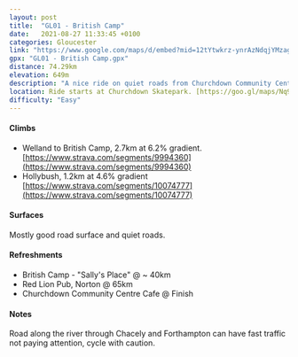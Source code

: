 ```yaml
---
layout: post
title:  "GL01 - British Camp"
date:   2021-08-27 11:33:45 +0100
categories: Gloucester
link: "https://www.google.com/maps/d/embed?mid=12tYtwkrz-ynrAzNdqjYMzagtEQBRaZiz"
gpx: "GL01 - British Camp.gpx"
distance: 74.29km 
elevation: 649m
description: "A nice ride on quiet roads from Churchdown Community Centre to British Camp."
location: Ride starts at Churchdown Skatepark. [https://goo.gl/maps/Nq9SiyRjfa4nUGAs9](https://goo.gl/maps/Nq9SiyRjfa4nUGAs9). Free Parking Available
difficulty: "Easy"
---
```




#### Climbs

- Welland to British Camp, 2.7km at 6.2% gradient. [https://www.strava.com/segments/9994360](https://www.strava.com/segments/9994360)
- Hollybush, 1.2km at 4.6% gradient [https://www.strava.com/segments/10074777](https://www.strava.com/segments/10074777)

#### Surfaces

Mostly good road surface and quiet roads.

#### Refreshments

- British Camp - "Sally's Place" @ ~ 40km
- Red Lion Pub, Norton @ 65km
- Churchdown Community Centre Cafe @ Finish

#### Notes

Road along the river through Chacely and Forthampton can have fast traffic not paying attention, cycle with caution.